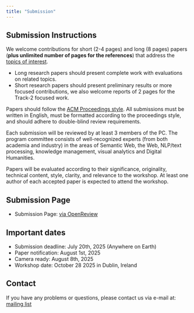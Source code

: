 ```yaml
---
title: "Submission"
---
```


## Submission Instructions

We welcome contributions for short (2-4 pages) and long (8 pages) papers (**plus unlimited number of pages for the references**) that address the [topics of interest](https://muws-workshop.github.io/cfp/).

- Long research papers should present complete work with evaluations on related topics.
- Short research papers should present preliminary results or more focused contributions, we also welcome reports of 2 pages for the Track-2 focused work.



Papers should follow the [ACM Proceedings style](https://www.acm.org/publications/proceedings-template). All submissions must be written in English, must be formatted according to the proceedings style, and should adhere to double-blind review requirements.

Each submission will be reviewed by at least 3 members of the PC. The program committee consists of well-recognized experts (from both academia and industry) in the areas of Semantic Web, the Web, NLP/text processing, knowledge management, visual analytics and Digital Humanities.

Papers will be evaluated according to their significance, originality, technical content, style, clarity, and relevance to the workshop. At least one author of each accepted paper is expected to attend the workshop.

## Submission Page

- Submission Page: [via OpenReview](https://openreview.net/group?id=acmmm.org/ACMMM/2025/Workshop/MUWS)

## Important dates

- Submission deadline: July 20th, 2025 (Anywhere on Earth)
- Paper notification: August 1st, 2025
- Camera ready: August 8th, 2025
- Workshop date: October 28 2025 in Dublin, Ireland

## Contact

If you have any problems or questions, please contact us via e-mail at: [mailing list](mailto:muws-workshop@listserv.dfn.de)
